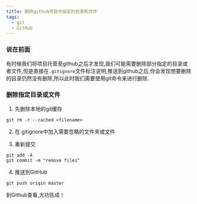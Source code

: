 ```yaml
---
title: 删除github项目中指定的目录和文件
tags:
  - git
  - GitHub
---
```




### 说在前面

  有时候我们将项目托管至github之后才发现,我们可能需要删除部分指定的目录或者文件,但是直接在`.gitignore`文件标注说明,推送到github之后,你会发现想要删除的目录仍然没有删除,所以此时我们需要使用git命令来进行删除.<!-- more -->

### 删除指定目录或文件



1. 先删除本地的git缓存

```
git rm -r --cached <filename>
```



2. 在.gitignore中加入需要忽略的文件夹或文件

3. 重新提交

   

```
git add -A
git commit -m "remove files"
```



4. 推送到GitHub

   

```
git push origin master
```

到Github查看,大功告成！